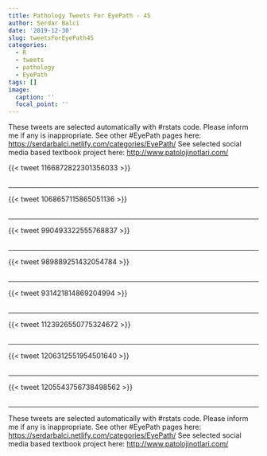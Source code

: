 ```yaml
---
title: Pathology Tweets For EyePath - 45
author: Serdar Balci
date: '2019-12-30'
slug: tweetsForEyePath45
categories:
  - R
  - tweets
  - pathology
  - EyePath
tags: []
image:
  caption: ''
  focal_point: ''
---
```



These tweets are selected automatically with #rstats code. Please inform me if any is inappropriate.
See other #EyePath pages here: https://serdarbalci.netlify.com/categories/EyePath/ 
See selected social media based textbook project here: http://www.patolojinotlari.com/

{{< tweet 1166872822301356033 >}}
<br>
<br>
<hr>
{{< tweet 1068657115865051136 >}}
<br>
<br>
<hr>
{{< tweet 990493322555768837 >}}
<br>
<br>
<hr>
{{< tweet 989889251432054784 >}}
<br>
<br>
<hr>
{{< tweet 931421814869204994 >}}
<br>
<br>
<hr>
{{< tweet 1123926550775324672 >}}
<br>
<br>
<hr>
{{< tweet 1206312551954501640 >}}
<br>
<br>
<hr>
{{< tweet 1205543756738498562 >}}
<br>
<br>
<hr>


These tweets are selected automatically with #rstats code. Please inform me if any is inappropriate.
See other #EyePath pages here: https://serdarbalci.netlify.com/categories/EyePath/ 
See selected social media based textbook project here: http://www.patolojinotlari.com/
